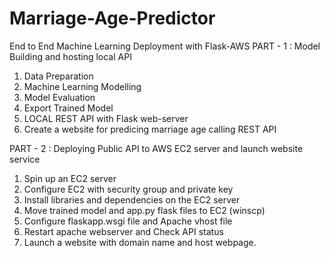 # Marriage-Age-Predictor

End to End Machine Learning Deployment with Flask-AWS
PART - 1 : Model Building and hosting local API

1. Data Preparation
2. Machine Learning Modelling
3. Model Evaluation
4. Export Trained Model
5. LOCAL REST API with Flask web-server
6. Create a website for predicing marriage age calling REST API


PART - 2 : Deploying Public API to AWS EC2 server and launch website service

1. Spin up an EC2 server
2. Configure EC2 with security group and private key
3. Install libraries and dependencies on the EC2 server
4. Move trained model and app.py flask files to EC2 (winscp)
5. Configure flaskapp.wsgi file and Apache vhost file
6. Restart apache webserver and Check API status
7. Launch a website with domain name and host webpage.
